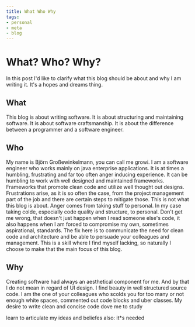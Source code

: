 ```yaml
---
title: What Who Why
tags:
- personal
- meta
- blog
---
```

# What? Who? Why?
In this post I'd like to clarify what this blog should be about and why I am writing it. It's a hopes and dreams thing.

## What
This blog is about writing software. It is about structuring and maintaining software. It is about software craftsmanship. It is about the difference between a programmer and a software engineer.

## Who 
My name is Björn Großewinkelmann, you can call me growi. I am a software engineer who works mainly on java enterprise applications. It is at times a humbling, frustrating and far too often anger inducing experience. 
It can be humbling to work with well designed and maintained frameworks. Frameworks that promote clean code and utilize well thought out designs.
Frustrations arise, as it is so often the case, from the project management part of the job and there are certain steps to mitigate those. This is not what this blog is about.
Anger comes from taking stuff to personal. In my case taking colde, especially code quality and structure, to personal. Don't get me wrong, that doesn't just happen when I read someone else's code, it also happens when I am forced to compromise my own, sometimes aspirational, standards. The fix here is to communicate the need for clean code and architecture and be able to persuade your colleagues and management. This is a skill where I find myself lacking, so naturally I choose to make that the main focus of this blog.

## Why

Creating software had always an aesthetical component for me. And by that I do not mean in regard of UI design. I find beauty in well structured source code. I am the one of your colleagues who scolds you for too many or not enough white spaces, commented out code blocks and uber classes. 
My desire to write clean and concise code dove me to study 


learn to articulate my ideas and beliefes
also: it*s needed
<!--stackedit_data:
eyJoaXN0b3J5IjpbOTEwNTA5MzA4LC01MjcxMjIyNzMsLTk0ND
Q2NzgyMywxNDIwMDU0MjQzLC0xMDEwMjIzNDEsMTA1NTk4MTUy
NCwyMDA3NjEwMDg2LC0zMzYwOTg3ODUsMTk4MzgzNTQyNSwtMj
AwOTI5NzAzNywtMTU4NDk2MTE0NywtNDQ0Njk5OTE0LDE0ODE2
ODkxMDMsLTYxMDM3MzQ3OCwtMTA5OTg0MzkyLC01NTEyNTIwMj
AsMTk2MzY1MzE5NCwxMjUxMTQxNDY3LDExMDE0NDUxMzQsLTE2
ODk1ODQ0OTddfQ==
-->